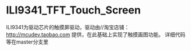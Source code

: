 # ILI9341_TFT_Touch_Screen
ILI9341为驱动芯片的触摸屏驱动，驱动由//淘宝店铺：http://mcudev.taobao.com  提供，在此基础上实现了触摸画图功能。
详细代码等在master分支里
